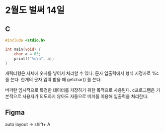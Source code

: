 # 2월도 벌써 14일

## C

```c
#include <stdio.h>

int main(void) {
    char a = 65;
    printf("%c\n", a);
}
```

캐릭터형은 자체에 숫자를 넣어서 처리할 수 있다. 문자 입출력에서 형식 지정자로 %c를 쓴다.
한개의 문자 입력 받을 때 getchar() 를 쓴다.

버퍼란 임시적으로 특정한 데이터를 저장하기 위한 목적으로 사용된다.
c프로그램은 기본적으로 사용자가 의도하지 않아도 자동으로 버퍼를 이용해 입출력을 처리한다.

## Figma

auto layout -> shift+ A
